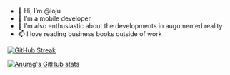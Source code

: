 - 👋 Hi, I’m @loju
- 👀 I’m a mobile developer
- 💞️ I’m also enthusiastic  about the developments in augumented reality
- 📫 I love reading business books outside of work

[![GitHub Streak](https://streak-stats.demolab.com/?user=looju)](https://git.io/streak-stats)

[![Anurag's GitHub stats](https://github-readme-stats.vercel.app/api?username=looju&hide=issues,stars&show_icons=true)](https://github.com/anuraghazra/github-readme-stats)
<!---
looju/looju is a ✨ special ✨ repository because its `README.md` (this file) appears on your GitHub profile.
You can click the Preview link to take a look at your changes.
--->
